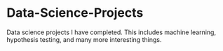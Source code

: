 # Data-Science-Projects
Data science projects I have completed. This includes machine learning, hypothesis testing, and many more interesting things.
